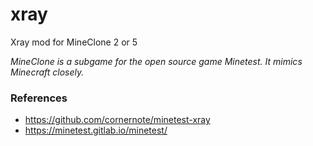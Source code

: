 # xray
Xray mod for MineClone 2 or 5

*MineClone is a subgame for the open source game Minetest. It mimics Minecraft closely.*

### References
- https://github.com/cornernote/minetest-xray
- https://minetest.gitlab.io/minetest/
